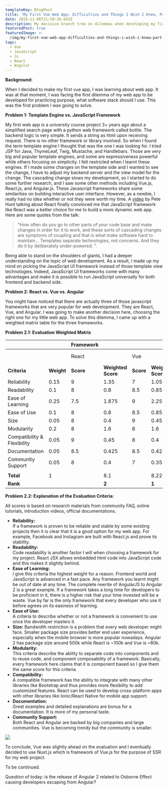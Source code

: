 ```yaml
---
templateKey: BlogPost
title: 'My First Vue Web App: Difficulties and Things I Wish I Knew, Part 1'
date: 2019-11-06T21:59:10.643Z
description: My decision branch tree on dilemmas when developing my first Vue app.
featuredPost: true
featuredImage: >-
  /img/my-first-vue-web-app-difficulties-and-things-i-wish-i-knew-part-1-image1.png
tags:
  - Vue
  - JavaScript
  - Js
  - React
  - Angular
---
```

**<span dir="ltr">Background:</span>**

<span dir="ltr">When I decided to make my first vue app, I was learning
about web app. It was at that moment, I was facing the first dilemma of
my web app to be developed for practicing purpose, what software stack
should I use. This was the first problem I was going to solve.</span>

<span dir="ltr"></span>

**<span dir="ltr">Problem 1: Template Engine vs. JavaScript
Framework</span>**

<span dir="ltr">My first web app is a university course project 3+ years
ago about a simplified search page with a python web framework called
bottle. The backend logic is very simple. It sends a string as html upon
receiving request. There is no other framework or library involved. So
when I found the term template engine I thought that was the one I was
looking for. I tried JSP for Java, ThymeLeaf, Twig, Mustache, and
Handlebars. Those are very big and popular template engines, and some
are expressiveness powerful while others focusing on simplicity. I felt
restricted when I learnt these engines. If I made some changes on the
template side and I wanted to see the change, I have to adjust my
backend server and the view model for the change. The cascading change
slows my development, so I started to do some further research, and I
saw some other methods including Vue.js, React.js, and Angular.js. These
Javascript frameworks share some similarities on building interactive
user interface. However, as a newbie, I really had no idea whether or
not they were worth my time. A
[<span class="underline">video</span>](https://www.youtube.com/watch?v=x7cQ3mrcKaY)
by Pete Hunt talking about React finally convinced me that JavaScript
framework like React was a better choice for me to build a more dynamic
web app. Here are some quotes from the talk:</span>

> <span dir="ltr">“How often do you go to other parts of your code base
> and make changes in order for it to work, and these sorts of cascading
> changes are symptoms of coupling and that is what make software hard
> to maintain... Templates separate technologies, not concerns. And they
> do it by deliberately under-powered. ”.</span>

<span dir="ltr">Being able to stand on the shoulders of giants, I had a
deeper understanding on the topic of web development. As a result, I
made up my mind on picking the JavaScript UI framework instead of those
template view technologies. Indeed, JavaScript UI frameworks come with
many advantages and make it is possible to run JavaScript universally
for both frontend and backend side.</span>

<span dir="ltr"></span>

**<span dir="ltr">Problem 2: React vs. Vue vs. Angular</span>**

<span dir="ltr">You might have noticed that there are actually three of
those javascript frameworks that are very popular for web development.
They are React, Vue, and Angular. I was going to make another decision
here, choosing the right one for my little web app. To solve this
dilemma, I came up with a weighted matrix table for the three
frameworks.</span>

<span dir="ltr"></span>

**<span dir="ltr">Problem 2.1: Evaluation Weighted Matrix</span>**

| <span dir="ltr"></span>                            |                                   | **<span dir="ltr">Framework</span>** |                                           |                                  |                                           |                                  |                                           |
| -------------------------------------------------- | --------------------------------- | ------------------------------------ | ----------------------------------------- | -------------------------------- | ----------------------------------------- | -------------------------------- | ----------------------------------------- |
| <span dir="ltr"></span>                            |                                   | <span dir="ltr">React</span>         |                                           | <span dir="ltr">Vue</span>       |                                           | <span dir="ltr">Angular 2</span> |                                           |
| **<span dir="ltr">Criteria</span>**                | **<span dir="ltr">Weight</span>** | **<span dir="ltr">Score</span>**     | **<span dir="ltr">Weighted Score</span>** | **<span dir="ltr">Score</span>** | **<span dir="ltr">Weighted Score</span>** | **<span dir="ltr">Score</span>** | **<span dir="ltr">Weighted Score</span>** |
| <span dir="ltr">Reliability</span>                 | <span dir="ltr">0.15</span>       | <span dir="ltr">9</span>             | <span dir="ltr">1.35</span>               | <span dir="ltr">7</span>         | <span dir="ltr">1.05</span>               | <span dir="ltr">8.5</span>       | <span dir="ltr">1.275</span>              |
| <span dir="ltr">Readability</span>                 | <span dir="ltr">0.1</span>        | <span dir="ltr">8</span>             | <span dir="ltr">0.8</span>                | <span dir="ltr">8.5</span>       | <span dir="ltr">0.85</span>               | <span dir="ltr">8.5</span>       | <span dir="ltr">0.85</span>               |
| <span dir="ltr">Ease of Learning</span>            | <span dir="ltr">0.25</span>       | <span dir="ltr">7.5</span>           | <span dir="ltr">1.875</span>              | <span dir="ltr">9</span>         | <span dir="ltr">2.25</span>               | <span dir="ltr">6</span>         | <span dir="ltr">1.5</span>                |
| <span dir="ltr">Ease of Use</span>                 | <span dir="ltr">0.1</span>        | <span dir="ltr">8</span>             | <span dir="ltr">0.8</span>                | <span dir="ltr">8.5</span>       | <span dir="ltr">0.85</span>               | <span dir="ltr">8</span>         | <span dir="ltr">0.8</span>                |
| <span dir="ltr">Size</span>                        | <span dir="ltr">0.05</span>       | <span dir="ltr">8</span>             | <span dir="ltr">0.4</span>                | <span dir="ltr">9</span>         | <span dir="ltr">0.45</span>               | <span dir="ltr">6</span>         | <span dir="ltr">0.3</span>                |
| <span dir="ltr">Modularity</span>                  | <span dir="ltr">0.2</span>        | <span dir="ltr">8</span>             | <span dir="ltr">1.6</span>                | <span dir="ltr">8</span>         | <span dir="ltr">1.6</span>                | <span dir="ltr">8</span>         | <span dir="ltr">1.6</span>                |
| <span dir="ltr">Compatibility & Flexibility</span> | <span dir="ltr">0.05</span>       | <span dir="ltr">9</span>             | <span dir="ltr">0.45</span>               | <span dir="ltr">8</span>         | <span dir="ltr">0.4</span>                | <span dir="ltr">8</span>         | <span dir="ltr">0.4</span>                |
| <span dir="ltr">Documentation</span>               | <span dir="ltr">0.05</span>       | <span dir="ltr">8.5</span>           | <span dir="ltr">0.425</span>              | <span dir="ltr">8.5</span>       | <span dir="ltr">0.425</span>              | <span dir="ltr">8</span>         | <span dir="ltr">0.4</span>                |
| <span dir="ltr">Community Support</span>           | <span dir="ltr">0.05</span>       | <span dir="ltr">8</span>             | <span dir="ltr">0.4</span>                | <span dir="ltr">7</span>         | <span dir="ltr">0.35</span>               | <span dir="ltr">8</span>         | <span dir="ltr">0.4</span>                |
| <span dir="ltr"></span>                            | <span dir="ltr"></span>           |                                      |                                           |                                  |                                           |                                  |                                           |
| **<span dir="ltr">Total</span>**                   | <span dir="ltr">1</span>          | <span dir="ltr"></span>              | <span dir="ltr">8.1</span>                | <span dir="ltr"></span>          | <span dir="ltr">8.225</span>              | <span dir="ltr"></span>          | <span dir="ltr">7.525</span>              |
| **<span dir="ltr">Rank</span>**                    | <span dir="ltr"></span>           | <span dir="ltr"></span>              | **<span dir="ltr">2</span>**              | <span dir="ltr"></span>          | **<span dir="ltr">1</span>**              | <span dir="ltr"></span>          | **<span dir="ltr">3</span>**              |

<span dir="ltr"></span>

<span dir="ltr"></span>

**<span dir="ltr">Problem 2.2: Explanation of the Evaluation
Criteria:</span>**

<span dir="ltr">All scores is based on research materials from community
FAQ, online tutorials, introduction videos, official
documentations.</span>

<span dir="ltr"></span>

* **<span dir="ltr">Reliability:</span>**\
  If a framework is proven to be reliable and stable by
  some existing projects then it is clear that it is a good option for
  my web app. For example, Facebook and Instagram are built with
  React.js and prove its stability.
* **<span dir="ltr">Readability:</span>**\
  Code readability is another factor I will when
  choosing a framework for my project. React JSX allows embedded html
  code into JavaScript code and this makes it slightly behind.
* **<span dir="ltr">Ease of Learning:</span>**\
  <span dir="ltr">I give this criteria the highest weight for a reason.
  Frontend world and JavaScript is advanced in a fast pace. Any
  framework you learnt might be out of date at any time. The complete
  rewrite of AngularJS to Angular 2 is a great example. If a framework
  takes a long time for developers to be proficient in it, there is a
  higher risk that your time invested will be a waste. Vue by far is the
  only framework that every developer who use it before agrees on its
  easiness of learning.</span>
* **<span dir="ltr">Ease of Use:</span>**\
  <span dir="ltr">A criteria to describe whether or not a framework is
  convenient to use once the developer masters it.</span>
* **<span dir="ltr">Size:</span>**
  <span dir="ltr">Bandwidth restriction is a problem that every web
  developer might face. Smaller package size provides better end user
  experience, especially when the mobile browser is more popular
  nowadays. Angular 2 has package size around 500k while React is \~100k
  and Vue is \~60k.</span>
* **<span dir="ltr">Modularity:</span>**\
  <span dir="ltr">This criteria describe the ability to separate code
  into components and to reuse code, and component composability of a
  framework. Basically, every framework here claims that it is component
  based so I give them the same score for this criteria.</span>
* **<span dir="ltr">Compatibility:</span>**\
  <span dir="ltr">A compatible framework has the ability to integrate
  with many other libraries like Bootstrap and thus provides more
  flexibility to add customized features. React can be used to develop
  cross-platform apps with other libraries like Ionic/React Native for
  mobile app support.</span>
* **<span dir="ltr">Documentation:</span>**\
  <span dir="ltr">Great examples and detailed explanations are bonus for
  a documentation. It is more of my personal taste.</span>
* **<span dir="ltr">Community Support:</span>**\
  <span dir="ltr">Both React and Angular are backed by big companies and
  large communities. Vue is becoming trendy but the community is
  smaller.</span>

![](/img/my-first-vue-web-app-difficulties-and-things-i-wish-i-knew-part-1-image1.png)

<span dir="ltr">To conclude, Vue was slightly ahead on the evaluation
and I eventually decided to use Nuxt.js which is framework of Vue.js for
the purpose of SSR for my web project.</span>

<span dir="ltr">To be continued.</span>

Question of today: is the release of Angular 2 related to Osborne Effect causing developers escaping from Angular?
